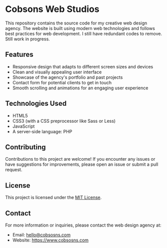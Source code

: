 # Cobsons Web Studios

This repository contains the source code for my creative web design agency. The website is built using modern web technologies and follows best practices for web development. I still have redundant codes to remove. Still work in progress.

## Features

- Responsive design that adapts to different screen sizes and devices
- Clean and visually appealing user interface
- Showcase of the agency's portfolio and past projects
- Contact form for potential clients to get in touch
- Smooth scrolling and animations for an engaging user experience

## Technologies Used

- HTML5
- CSS3 (with a CSS preprocessor like Sass or Less)
- JavaScript
- A server-side language: PHP

## Contributing

Contributions to this project are welcome! If you encounter any issues or have suggestions for improvements, please open an issue or submit a pull request.

## License

This project is licensed under the [MIT License](LICENSE).

## Contact

For more information or inquiries, please contact the web design agency at:

- Email: hello@cobsosns.com
- Website: https://www.cobsosns.com
